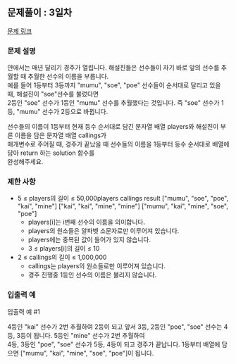 ## 문제풀이 : 3일차 

[문제 링크](https://school.programmers.co.kr/learn/courses/30/lessons/178871)

### 문제 설명
얀에서는 매년 달리기 경주가 열립니다. 해설진들은 선수들이 자기 바로 앞의 선수를 추월할 때 추월한 선수의 이름을 부릅니다.  
예를 들어 1등부터 3등까지 "mumu", "soe", "poe" 선수들이 순서대로 달리고 있을 때, 해설진이 "soe"선수를 불렀다면  
2등인 "soe" 선수가 1등인 "mumu" 선수를 추월했다는 것입니다. 즉 "soe" 선수가 1등, "mumu" 선수가 2등으로 바뀝니다.

선수들의 이름이 1등부터 현재 등수 순서대로 담긴 문자열 배열 players와 해설진이 부른 이름을 담은 문자열 배열 callings가  
매개변수로 주어질 때, 경주가 끝났을 때 선수들의 이름을 1등부터 등수 순서대로 배열에 담아 return 하는 solution 함수를   
완성해주세요.

### 제한 사항
- 5 ≤ players의 길이 ≤ 50,000players	callings	result
["mumu", "soe", "poe", "kai", "mine"]	["kai", "kai", "mine", "mine"]	["mumu", "kai", "mine", "soe", "poe"]
    - players[i]는 i번째 선수의 이름을 의미합니다.
    - players의 원소들은 알파벳 소문자로만 이루어져 있습니다.
    - players에는 중복된 값이 들어가 있지 않습니다.
    - 3 ≤ players[i]의 길이 ≤ 10
- 2 ≤ callings의 길이 ≤ 1,000,000
    - callings는 players의 원소들로만 이루어져 있습니다.
    - 경주 진행중 1등인 선수의 이름은 불리지 않습니다.

### 입출력 예
입출력 예 #1

4등인 "kai" 선수가 2번 추월하여 2등이 되고 앞서 3등, 2등인 "poe", "soe" 선수는 4등, 3등이 됩니다. 5등인 "mine" 선수가 2번 추월하여  
4등, 3등인 "poe", "soe" 선수가 5등, 4등이 되고 경주가 끝납니다. 1등부터 배열에 담으면 ["mumu", "kai", "mine", "soe", "poe"]이 됩니다.